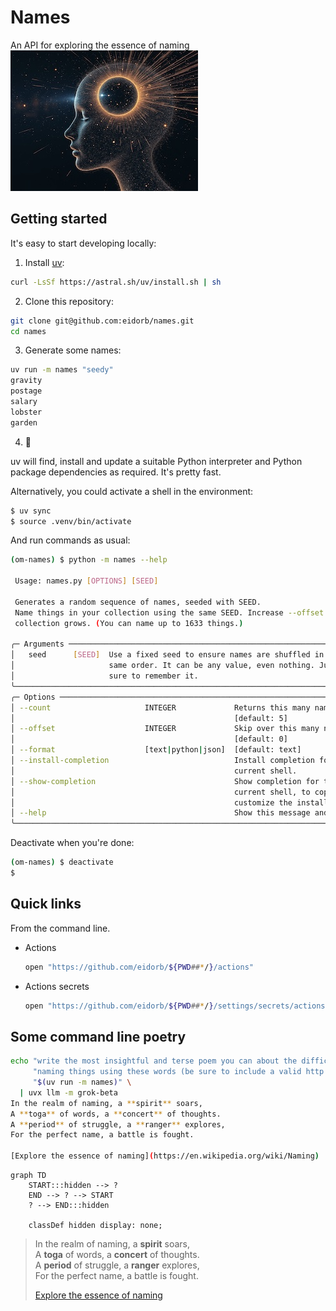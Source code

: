 # Names

An API for exploring the essence of naming \
![](image.jpeg)


## Getting started

It's easy to start developing locally:

1. Install [uv](https://docs.astral.sh/uv/):

  ```bash
  curl -LsSf https://astral.sh/uv/install.sh | sh
  ```
2. Clone this repository:

  ```bash
  git clone git@github.com:eidorb/names.git
  cd names
  ```
3. Generate some names:

  ```bash
  uv run -m names "seedy"
  gravity
  postage
  salary
  lobster
  garden
  ```
4. 🙇

uv will find, install and update a suitable Python interpreter and Python package dependencies as required. It's pretty fast.

Alternatively, you could activate a shell in the environment:

```bash
$ uv sync
$ source .venv/bin/activate
```

And run commands as usual:

```bash
(om-names) $ python -m names --help

 Usage: names.py [OPTIONS] [SEED]

 Generates a random sequence of names, seeded with SEED.
 Name things in your collection using the same SEED. Increase --offset as the
 collection grows. (You can name up to 1633 things.)

╭─ Arguments ──────────────────────────────────────────────────────────────────╮
│   seed      [SEED]  Use a fixed seed to ensure names are shuffled in the     │
│                     same order. It can be any value, even nothing. Just be   │
│                     sure to remember it.                                     │
╰──────────────────────────────────────────────────────────────────────────────╯
╭─ Options ────────────────────────────────────────────────────────────────────╮
│ --count                     INTEGER             Returns this many names.     │
│                                                 [default: 5]                 │
│ --offset                    INTEGER             Skip over this many names.   │
│                                                 [default: 0]                 │
│ --format                    [text|python|json]  [default: text]              │
│ --install-completion                            Install completion for the   │
│                                                 current shell.               │
│ --show-completion                               Show completion for the      │
│                                                 current shell, to copy it or │
│                                                 customize the installation.  │
│ --help                                          Show this message and exit.  │
╰──────────────────────────────────────────────────────────────────────────────╯
```


Deactivate when you're done:

```bash
(om-names) $ deactivate
$
```


## Quick links

From the command line.

- Actions

  ```bash
  open "https://github.com/eidorb/${PWD##*/}/actions"
  ```
- Actions secrets

  ```bash
  open "https://github.com/eidorb/${PWD##*/}/settings/secrets/actions"
  ```


## Some command line poetry

```bash
echo "write the most insightful and terse poem you can about the difficulties of " \
     "naming things using these words (be sure to include a valid http url link):\n" \
     "$(uv run -m names)" \
  | uvx llm -m grok-beta
In the realm of naming, a **spirit** soars,
A **toga** of words, a **concert** of thoughts.
A **period** of struggle, a **ranger** explores,
For the perfect name, a battle is fought.

[Explore the essence of naming](https://en.wikipedia.org/wiki/Naming)
```

```mermaid
graph TD
    START:::hidden --> ?
    END --> ? --> START
    ? --> END:::hidden

    classDef hidden display: none;
```

> In the realm of naming, a **spirit** soars,\
> A **toga** of words, a **concert** of thoughts.\
> A **period** of struggle, a **ranger** explores,\
> For the perfect name, a battle is fought.
>
> [Explore the essence of naming](https://en.wikipedia.org/wiki/Naming)

